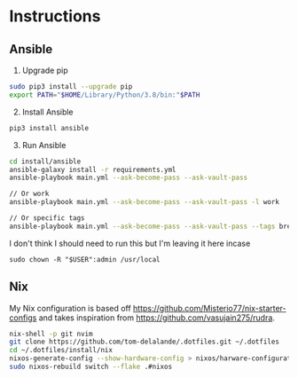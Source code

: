 
# Instructions

## Ansible

1. Upgrade pip
```sh
sudo pip3 install --upgrade pip
export PATH="$HOME/Library/Python/3.8/bin:"$PATH
```

2. Install Ansible
```sh
pip3 install ansible
```

3. Run Ansible
```sh
cd install/ansible
ansible-galaxy install -r requirements.yml
ansible-playbook main.yml --ask-become-pass --ask-vault-pass

// Or work
ansible-playbook main.yml --ask-become-pass --ask-vault-pass -l work

// Or specific tags
ansible-playbook main.yml --ask-become-pass --ask-vault-pass --tags brew nvim ssh dotfiles osx
```

I don't think I should need to run this but I'm leaving it here incase
```
sudo chown -R "$USER":admin /usr/local
```

## Nix

My Nix configuration is based off https://github.com/Misterio77/nix-starter-configs and takes inspiration from https://github.com/vasujain275/rudra.

```sh
nix-shell -p git nvim
git clone https://github.com/tom-delalande/.dotfiles.git ~/.dotfiles
cd ~/.dotfiles/install/nix
nixos-generate-config --show-hardware-config > nixos/harware-configuration.nix
sudo nixos-rebuild switch --flake .#nixos
```
